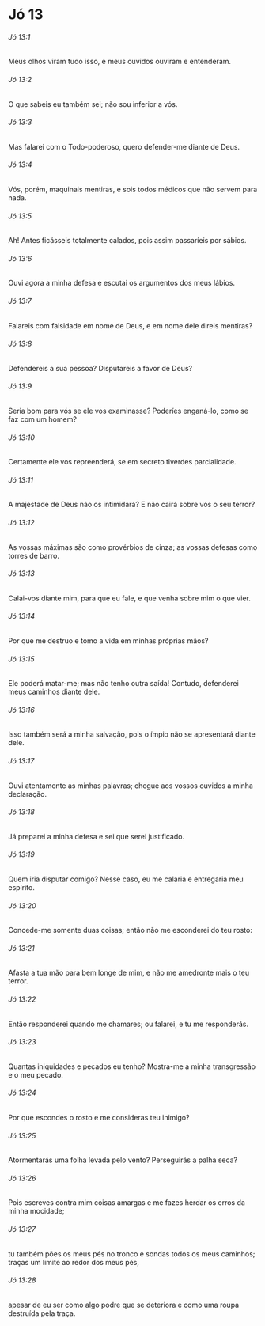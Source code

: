 # Jó 13

###### Jó 13:1

Meus olhos viram tudo isso, e meus ouvidos ouviram e entenderam.

###### Jó 13:2

O que sabeis eu também sei; não sou inferior a vós.

###### Jó 13:3

Mas falarei com o Todo-poderoso, quero defender-me diante de Deus.

###### Jó 13:4

Vós, porém, maquinais mentiras, e sois todos médicos que não servem para nada.

###### Jó 13:5

Ah! Antes ficásseis totalmente calados, pois assim passaríeis por sábios.

###### Jó 13:6

Ouvi agora a minha defesa e escutai os argumentos dos meus lábios.

###### Jó 13:7

Falareis com falsidade em nome de Deus, e em nome dele direis mentiras?

###### Jó 13:8

Defendereis a sua pessoa? Disputareis a favor de Deus?

###### Jó 13:9

Seria bom para vós se ele vos examinasse? Poderíes enganá-lo, como se faz com um homem?

###### Jó 13:10

Certamente ele vos repreenderá, se em secreto tiverdes parcialidade.

###### Jó 13:11

A majestade de Deus não os intimidará? E não cairá sobre vós o seu terror?

###### Jó 13:12

As vossas máximas são como provérbios de cinza; as vossas defesas como torres de barro.

###### Jó 13:13

Calai-vos diante mim, para que eu fale, e que venha sobre mim o que vier.

###### Jó 13:14

Por que me destruo e tomo a vida em minhas próprias mãos?

###### Jó 13:15

Ele poderá matar-me; mas não tenho outra saída! Contudo, defenderei meus caminhos diante dele.

###### Jó 13:16

Isso também será a minha salvação, pois o ímpio não se apresentará diante dele.

###### Jó 13:17

Ouvi atentamente as minhas palavras; chegue aos vossos ouvidos a minha declaração.

###### Jó 13:18

Já preparei a minha defesa e sei que serei justificado.

###### Jó 13:19

Quem iria disputar comigo? Nesse caso, eu me calaria e entregaria meu espírito.

###### Jó 13:20

Concede-me somente duas coisas; então não me esconderei do teu rosto:

###### Jó 13:21

Afasta a tua mão para bem longe de mim, e não me amedronte mais o teu terror.

###### Jó 13:22

Então responderei quando me chamares; ou falarei, e tu me responderás.

###### Jó 13:23

Quantas iniquidades e pecados eu tenho? Mostra-me a minha transgressão e o meu pecado.

###### Jó 13:24

Por que escondes o rosto e me consideras teu inimigo?

###### Jó 13:25

Atormentarás uma folha levada pelo vento? Perseguirás a palha seca?

###### Jó 13:26

Pois escreves contra mim coisas amargas e me fazes herdar os erros da minha mocidade;

###### Jó 13:27

tu também pões os meus pés no tronco e sondas todos os meus caminhos; traças um limite ao redor dos meus pés,

###### Jó 13:28

apesar de eu ser como algo podre que se deteriora e como uma roupa destruída pela traça.

